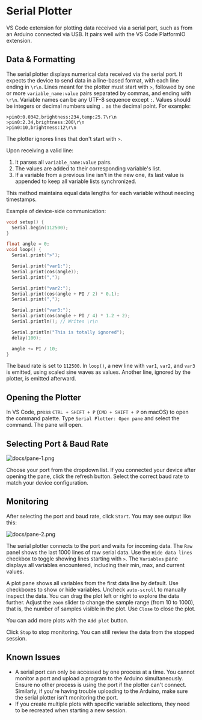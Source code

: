 # Serial Plotter
VS Code extension for plotting data received via a serial port, such as from an Arduino connected via USB. It pairs well with the VS Code PlatformIO extension.

## Data & Formatting
The serial plotter displays numerical data received via the serial port. It expects the device to send data in a line-based format, with each line ending in `\r\n`. Lines meant for the plotter must start with `>`, followed by one or more `variable_name:value` pairs separated by commas, and ending with `\r\n`. Variable names can be any UTF-8 sequence except `:`. Values should be integers or decimal numbers using `.` as the decimal point. For example:

```
>pin0:0.0342,brightness:234,temp:25.7\r\n
>pin0:2.34,brightness:200\r\n
>pin0:10,brightness:12\r\n
```

The plotter ignores lines that don't start with `>`.

Upon receiving a valid line:
1. It parses all `variable_name:value` pairs.
2. The values are added to their corresponding variable's list.
3. If a variable from a previous line isn't in the new one, its last value is appended to keep all variable lists synchronized.

This method maintains equal data lengths for each variable without needing timestamps.

Example of device-side communication:

```cpp
void setup() {
  Serial.begin(112500);
}

float angle = 0;
void loop() {
  Serial.print(">");

  Serial.print("var1:");
  Serial.print(cos(angle));
  Serial.print(",");

  Serial.print("var2:");
  Serial.print(cos(angle + PI / 2) * 0.1);
  Serial.print(",");

  Serial.print("var3:");
  Serial.print(cos(angle + PI / 4) * 1.2 + 2);
  Serial.println(); // Writes \r\n

  Serial.println("This is totally ignored");
  delay(100);

  angle += PI / 10;
}
```

The baud rate is set to `112500`. In `loop()`, a new line with `var1`, `var2`, and `var3` is emitted, using scaled sine waves as values. Another line, ignored by the plotter, is emitted afterward.

## Opening the Plotter
In VS Code, press `CTRL + SHIFT + P` (`CMD + SHIFT + P` on macOS) to open the command palette. Type `Serial Plotter: Open pane` and select the command. The pane will open.

## Selecting Port & Baud Rate

![docs/pane-1.png](https://github.com/martijnvwezel/serial-plotter/raw/HEAD/docs/pane-1.png)

Choose your port from the dropdown list. If you connected your device after opening the pane, click the refresh button. Select the correct baud rate to match your device configuration.

## Monitoring
After selecting the port and baud rate, click `Start`. You may see output like this:

![docs/pane-2.png](https://github.com/martijnvwezel/serial-plotter/raw/HEAD/docs/pane-2.png)

The serial plotter connects to the port and waits for incoming data. The `Raw` panel shows the last 1000 lines of raw serial data. Use the `Hide data lines` checkbox to toggle showing lines starting with `>`. The `Variables` pane displays all variables encountered, including their min, max, and current values.

A plot pane shows all variables from the first data line by default. Use checkboxes to show or hide variables. Uncheck `auto-scroll` to manually inspect the data. You can drag the plot left or right to explore the data further. Adjust the `zoom` slider to change the sample range (from 10 to 1000), that is, the number of samples visible in the plot. Use `Close` to close the plot.

You can add more plots with the `Add plot` button.

Click `Stop` to stop monitoring. You can still review the data from the stopped session.

## Known Issues
- A serial port can only be accessed by one process at a time. You cannot monitor a port and upload a program to the Arduino simultaneously. Ensure no other process is using the port if the plotter can't connect. Similarly, if you're having trouble uploading to the Arduino, make sure the serial plotter isn't monitoring the port.
- If you create multiple plots with specific variable selections, they need to be recreated when starting a new session.
